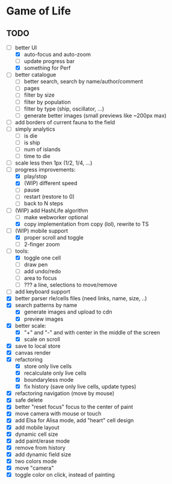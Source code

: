 # Game of Life

## TODO

- [ ] better UI
  - [x] auto-focus and auto-zoom
  - [ ] update progress bar
  - [x] something for Perf
- [ ] better catalogue
  - [ ] better search, search by name/author/comment
  - [ ] pages
  - [ ] filter by size
  - [ ] filter by population
  - [ ] filter by type (ship, oscillator, ...)
  - [ ] generate better images (small previews like ~200px max)
- [ ] add borders of current fauna to the field
- [ ] simply analytics
  - [ ] is die
  - [ ] is ship
  - [ ] num of islands
  - [ ] time to die
- [ ] scale less then 1px (1/2, 1/4, ...)
- [ ] progress improvements:
  - [x] play/stop
  - [x] (WIP) different speed
  - [ ] pause
  - [ ] restart (restore to 0)
  - [ ] back to N steps
- [ ] (WIP) add HashLife algorithm
  - [ ] make webworker optional
  - [x] copy implementation from copy (lol), rewrite to TS
- [ ] (WIP) mobile support
  - [x] proper scroll and toggle
  - [ ] 2-finger zoom
- [ ] tools:
  - [x] toggle one cell
  - [ ] draw pen
  - [ ] add undo/redo
  - [ ] area to focus
  - [ ] ??? a line, selections to move/remove
- [ ] add keyboard support
- [x] better parser rle/cells files (need links, name, size, ..)
- [x] search patterns by name
  - [x] generate images and upload to cdn
  - [x] preview images
- [x] better scale:
  - [x] "+" and "-" and with center in the middle of the screen
  - [x] scale on scroll
- [x] save to local store
- [x] canvas render
- [x] refactoring
  - [x] store only live cells
  - [x] recalculate only live cells
  - [x] boundaryless mode
  - [x] fix history (save only live cells, update types)
- [x] refactoring navigation (move by mouse)
- [x] safe delete
- [x] better "reset focus" focus to the center of paint
- [x] move camera with mouse or touch
- [x] add Elsa for Alisa mode, add "heart" cell design
- [x] add mobile layout
- [x] dynamic cell size
- [x] add paint/erase mode
- [x] remove from history
- [x] add dynamic field size
- [x] two colors mode
- [x] move "camera"
- [x] toggle color on click, instead of painting
